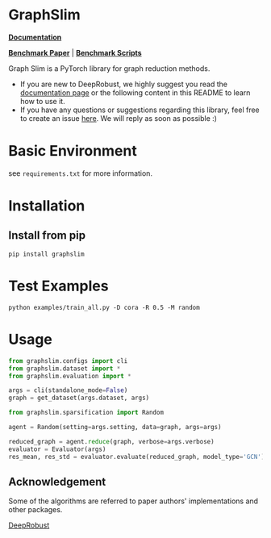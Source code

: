 # GraphSlim

**[Documentation](https://graphslim.readthedocs.io/en/latest/)**

**[Benchmark Paper]()** | **[Benchmark Scripts](https://github.com/rockcor/graphslim/tree/master/benchmark)**

Graph Slim is a PyTorch library for graph reduction methods.

* If you are new to DeepRobust, we highly suggest you read
  the [documentation page](https://graphslim.readthedocs.io/en/latest/) or the following content in this README to learn
  how to use it.
* If you have any questions or suggestions regarding this library, feel free to create an
  issue [here](https://github.com/rockcor/graphslim/issues). We will reply as soon as possible :)

# Basic Environment

see `requirements.txt` for more information.

# Installation

## Install from pip

```
pip install graphslim
```

# Test Examples

```
python examples/train_all.py -D cora -R 0.5 -M random
```

# Usage

```python
from graphslim.configs import cli
from graphslim.dataset import *
from graphslim.evaluation import *

args = cli(standalone_mode=False)
graph = get_dataset(args.dataset, args)

from graphslim.sparsification import Random

agent = Random(setting=args.setting, data=graph, args=args)

reduced_graph = agent.reduce(graph, verbose=args.verbose)
evaluator = Evaluator(args)
res_mean, res_std = evaluator.evaluate(reduced_graph, model_type='GCN')
```

## Acknowledgement

Some of the algorithms are referred to paper authors' implementations and other packages.

[DeepRobust](https://github.com/DSE-MSU/DeepRobust)
